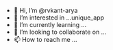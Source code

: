 - 👋 Hi, I’m @rvkant-arya
- 👀 I’m interested in ...unique_app
- 🌱 I’m currently learning ...
- 💞️ I’m looking to collaborate on ...
- 📫 How to reach me ...

<!---
rvkant-arya/rvkant-arya is a ✨ special ✨ repository because its `README.md` (this file) appears on your GitHub profile.
You can click the Preview link to take a look at your changes.
--->
